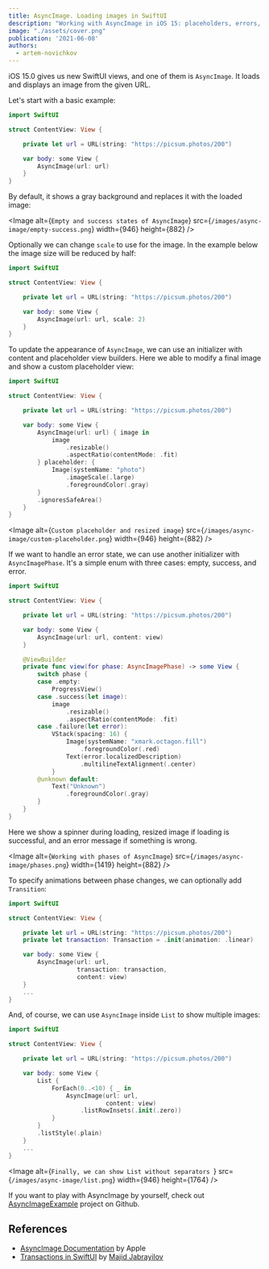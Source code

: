 ```yaml
---
title: AsyncImage. Loading images in SwiftUI
description: "Working with AsyncImage in iOS 15: placeholders, errors, success!"
image: "./assets/cover.png"
publication: '2021-06-08'
authors:
  - artem-novichkov
---
```


iOS 15.0 gives us new SwiftUI views, and one of them is `AsyncImage`. It loads and displays an image from the given URL.

Let's start with a basic example:

```swift
import SwiftUI

struct ContentView: View {

    private let url = URL(string: "https://picsum.photos/200")

    var body: some View {
        AsyncImage(url: url)
    }
}
```
By default, it shows a gray background and replaces it with the loaded image:

<Image
  alt={`Empty and success states of AsyncImage`}
  src={`/images/async-image/empty-success.png`}
  width={946}
  height={882}
/>

Optionally we can change `scale` to use for the image. In the example below the image size will be reduced by half:

```swift
import SwiftUI

struct ContentView: View {

    private let url = URL(string: "https://picsum.photos/200")

    var body: some View {
        AsyncImage(url: url, scale: 2)
    }
}
```

To update the appearance of `AsyncImage`, we can use an initializer with content and placeholder view builders. Here we able to modify a final image and show a custom placeholder view:

```swift
import SwiftUI

struct ContentView: View {

    private let url = URL(string: "https://picsum.photos/200")

    var body: some View {
        AsyncImage(url: url) { image in
            image
                .resizable()
                .aspectRatio(contentMode: .fit)
        } placeholder: {
            Image(systemName: "photo")
                .imageScale(.large)
                .foregroundColor(.gray)
        }
        .ignoresSafeArea()
    }
}
```

<Image
  alt={`Custom placeholder and resized image`}
  src={`/images/async-image/custom-placeholder.png`}
  width={946}
  height={882}
/>

If we want to handle an error state, we can use another initializer with `AsyncImagePhase`. It's a simple enum with three cases: empty, success, and error.

```swift
import SwiftUI

struct ContentView: View {

    private let url = URL(string: "https://picsum.photos/200")

    var body: some View {
        AsyncImage(url: url, content: view)
    }

    @ViewBuilder
    private func view(for phase: AsyncImagePhase) -> some View {
        switch phase {
        case .empty:
            ProgressView()
        case .success(let image):
            image
                .resizable()
                .aspectRatio(contentMode: .fit)
        case .failure(let error):
            VStack(spacing: 16) {
                Image(systemName: "xmark.octagon.fill")
                    .foregroundColor(.red)
                Text(error.localizedDescription)
                    .multilineTextAlignment(.center)
            }
        @unknown default:
            Text("Unknown")
                .foregroundColor(.gray)
        }
    }
}
```

Here we show a spinner during loading, resized image if loading is successful, and an error message if something is wrong.

<Image
  alt={`Working with phases of AsyncImage`}
  src={`/images/async-image/phases.png`}
  width={1419}
  height={882}
/>

To specify animations between phase changes, we can optionally add `Transition`:

```swift
import SwiftUI

struct ContentView: View {

    private let url = URL(string: "https://picsum.photos/200")
    private let transaction: Transaction = .init(animation: .linear)

    var body: some View {
        AsyncImage(url: url,
                   transaction: transaction,
                   content: view)
    }
    ...
}
```

And, of course, we can use `AsyncImage` inside `List` to show multiple images:

```swift
import SwiftUI

struct ContentView: View {

    private let url = URL(string: "https://picsum.photos/200")

    var body: some View {
        List {
            ForEach(0..<10) { _ in
                AsyncImage(url: url,
                           content: view)
                    .listRowInsets(.init(.zero))
            }
        }
        .listStyle(.plain)
    }
    ...
}
```

<Image
  alt={`Finally, we can show List without separators `}
  src={`/images/async-image/list.png`}
  width={946}
  height={1764}
/>

If you want to play with AsyncImage by yourself, check out [AsyncImageExample](https://github.com/artemnovichkov/AsyncImageExample) project on Github.

## References

- [AsyncImage Documentation](https://developer.apple.com/documentation/SwiftUI/AsyncImage) by Apple
- [Transactions in SwiftUI](https://swiftwithmajid.com/2020/10/07/transactions-in-swiftui) by [Majid Jabrayilov](https://twitter.com/mecid)
